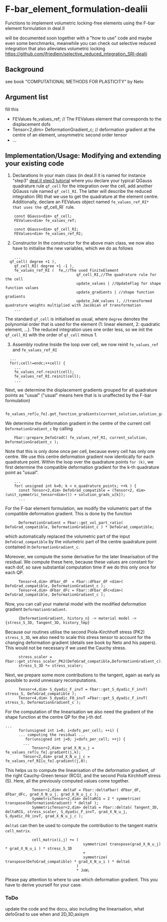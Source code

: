 # F-bar_element_formulation-dealii
Functions to implement volumetric locking-free elements using the F-bar element formulation in deal.II

will be documented soon together with a "how to use" code and maybe even some benchmarks, meanwhile you can check out selective reduced integration that also alleviates volumetric locking
https://github.com/jfriedlein/selective_reduced_integration_SRI-dealii

## Background
see book "COMPUTATIONAL METHODS FOR PLASTICITY" by Neto

## Argument list
fill this

* FEValues<dim> fe_values_ref; // The FEValues element that corresponds to the displacement dofs
* Tensor<2,dim> DeformationGradient_c; // deformation gradient at the centre of an element, unsymmetric second order tensor
* ...
	

## Implementation/Usage: Modifying and extending your existing code


1. Declarations
In your main class (in deal.II it is named for instance "step3" [deal.II step3 tutorial](https://www.dealii.org/current/doxygen/deal.II/step_3.html) where you declare your typical QGauss quadrature rule `qf_cell` for the integration over the cell, add another QGauss rule named `qf_cell_RI`. The latter will describe the reduced integration (RI) that we use to get the quadrature at the element centre. Additionally, declare an FEValues object named `fe_values_ref_RI*  that uses the `qf_cell_RI` rule.
```
	const QGauss<dim> qf_cell;
	FEValues<dim> fe_values_ref;
	
	const QGauss<dim> qf_cell_RI;
	FEValues<dim> fe_values_ref_RI;
```

2. Constructor
In the constructor for the above main class, we now also have to  initialise the new variables, which we do as follows
```
	...
  qf_cell( degree +1 ),
	qf_cell_RI( degree +1 -1 ),
	fe_values_ref_RI (	fe,//The used FiniteElement
					            qf_cell_RI,//The quadrature rule for the cell
					            update_values | //UpdateFlag for shape function values
					            update_gradients | //shape function gradients
					            update_JxW_values ), //transformed quadrature weights multiplied with Jacobian of transformation
	...
```
The standard `qf_cell` is initialised as usual, where `degree` denotes the polynomial order that is used for the element (1: linear element, 2: quadratic element, ...). The reduced integration uses one order less, so we init the `qf_cell_RI` with the order of `qf_cell` minus 1.

3. Assembly routine
Inside the loop over cell, we now reinit `fe_values_ref` and `fe_values_ref_RI`
```
  ...
  for(;cell!=endc;++cell) {
    ...
    fe_values_ref.reinit(cell);
    fe_values_ref_RI.reinit(cell);
    ...
```
Next, we determine the displacement gradients grouped for all quadrature points as "usual" ("usual" means here that is is unaffected by the F-bar formulation)
```
    fe_values_ref[u_fe].get_function_gradients(current_solution,solution_grads_u);
```
We determine the deformation gradient in the centre of the current cell `DeformationGradient_c` by calling
```
    Fbar::prepare_DefoGradC( fe_values_ref_RI, current_solution, DeformationGradient_c );
```
Note that this is only done once per cell, because every cell has only one centre. We use this centre deformation gradient now identically for each quadrature point.
Within the loop over the quadrature points `for (k)`, we first determine the compatible deformation gradient for the k-th quadrature point as "usual".
```
    ...
    for( unsigned int k=0; k < n_quadrature_points; ++k ) {
      const Tensor<2,dim> DefoGrad_compatible = (Tensor<2, dim>(unit_symmetric_tensor<dim>()) + solution_grads_u[k]);
      ...
```  
For the F-bar element formulation, we modify the volumetric part of the compatible deformation gradient. This is done by the function
```
      DeformationGradient = Fbar::get_vol_part_ratio( DefoGrad_compatible, DeformationGradient_c ) * DefoGrad_compatible;
```
which automatically replaced the volumetric part of the input `DefoGrad_compatible` by the volumetric part of the centre quadrature point contained in `DeformationGradient_c`.

Moreover, we compute the some derivative for the later linearisation of the residual. We compute these here, because these values are constant for each dof, so save substantial computation time if we do this only once for each QP.
```
      Tensor<4,dim> dFbar_dF  = Fbar::dFbar_dF <dim>( DefoGrad_compatible, DeformationGradient_c );
      Tensor<4,dim> dFbar_dFc = Fbar::dFbar_dFc<dim>( DefoGrad_compatible, DeformationGradient_c );
```
Now, you can call your material model with the modified deformation gradient `DeformationGradient`.
```
      {DeformationGradient, history_n} -> material model -> {stress_S_3D, Tangent_3D, history_tmp}
```
Because our routines utilise the second Piola-Kirchhoff stress (PK2) `stress_S_3D`, we also need to scale this stress tensor to account for the changing deformation gradient (details see book by Neto and his papers). This would not be necessary if we used the Cauchy stress.
```
      stress_scaler = Fbar::get_stress_scaler_PK2(DefoGrad_compatible,DeformationGradient_c);
      stress_S_3D *= stress_scaler;      
```
Next, we prepare some more contributions to the tangent, again as early as possible to avoid unnessary recomputations.
```
      Tensor<4,dim> S_dyadic_F_invT = Fbar::get_S_dyadic_F_invT( stress_S, DefoGrad_compatible );
      Tensor<4,dim> S_dyadic_F0_invT =Fbar::get_S_dyadic_F_invT( stress_S, DeformationGradient_c );
```
For the computation of the linearisation we also need the gradient of the shape function at the centre QP for the j-th dof.
```
...
      for(unsigned int i=0; i<dofs_per_cell; ++i) {
      ... computing the residual ...
         for(unsigned int j=0; j<dofs_per_cell; ++j) {
	    ...
            Tensor<2,dim> grad_X_N_u_j = fe_values_ref[u_fe].gradient(j,k);
	    Tensor<2,dim> grad_X_N_u_j_c = fe_values_ref_RI[u_fe].gradient(j,0);
```
This helps us to compute the linearisation of the deformation gradient, of the right Cauchy-Green tensor (RCG), and the second Piola Kirchhoff stress (S). Here, all the previously computed values come together.
```
            Tensor<2,dim> deltaF = Fbar::deltaFbar( dFbar_dF, dFbar_dFc, grad_X_N_u_j, grad_X_N_u_j_c );
            SymmetricTensor<2,dim> deltaRCG = 2 * symmetrize( transpose(DeformationGradient) * deltaF );
            SymmetricTensor<2,dim> deltaS = Fbar::deltaS( Tangent_3D, deltaRCG, stress_scaler, S_dyadic_F_invT, grad_X_N_u_j, S_dyadic_F0_invT, grad_X_N_u_j_c );
```
`deltaS` can then be used to compute the contribution to the tangent matrix `cell_matrix`.
```
            cell_matrix(i,j) += (
                                   symmetrize( transpose(grad_X_N_u_j) * grad_X_N_u_i ) * stress_S_3D
                                   +
                                   symmetrize( transpose(DefoGrad_compatible) * grad_X_N_u_i ) * deltaS
                                )
                                * JxW;
```
Please pay attention to where to use which deformation gradient. This you have to derive yourself for your case.


### ToDo
update the code and the docu, also including the linearisation, what defoGrad to use when and 2D,3D,axisym

